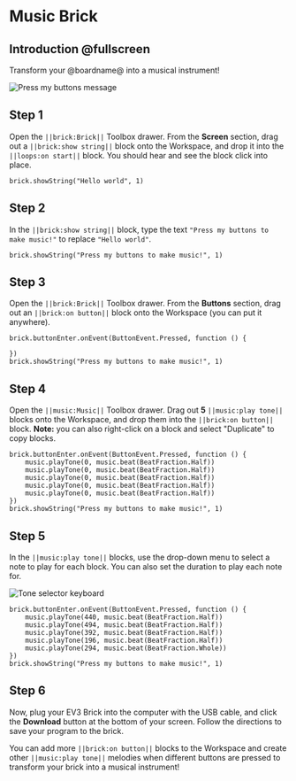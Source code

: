 # Music Brick

## Introduction @fullscreen

Transform your @boardname@ into a musical instrument!

![Press my buttons message](/static/tutorials/music-brick/press-my-buttons.png)


## Step 1

Open the ``||brick:Brick||`` Toolbox drawer. From the **Screen** section, drag out a ``||brick:show string||`` block onto the Workspace, and drop it into the ``||loops:on start||`` block. You should hear and see the block click into place.

```blocks
brick.showString("Hello world", 1)
```

## Step 2

In the ``||brick:show string||`` block, type the text ``"Press my buttons to make music!"`` to replace ``"Hello world"``.

```blocks
brick.showString("Press my buttons to make music!", 1)
```

## Step 3

Open the ``||brick:Brick||`` Toolbox drawer. From the **Buttons** section, drag out an ``||brick:on button||`` block onto the Workspace (you can put it anywhere).

```blocks
brick.buttonEnter.onEvent(ButtonEvent.Pressed, function () {

})
brick.showString("Press my buttons to make music!", 1)
```

## Step 4

Open the ``||music:Music||`` Toolbox drawer. Drag out **5** ``||music:play tone||`` blocks onto the Workspace, and drop them into the ``||brick:on button||`` block. **Note:** you can also right-click on a block and select "Duplicate" to copy blocks.

```blocks
brick.buttonEnter.onEvent(ButtonEvent.Pressed, function () {
    music.playTone(0, music.beat(BeatFraction.Half))
    music.playTone(0, music.beat(BeatFraction.Half))
    music.playTone(0, music.beat(BeatFraction.Half))
    music.playTone(0, music.beat(BeatFraction.Half))
    music.playTone(0, music.beat(BeatFraction.Half))
})
brick.showString("Press my buttons to make music!", 1) 
```

## Step 5

In the ``||music:play tone||`` blocks, use the drop-down menu to select a note to play for each block.  You can also set the duration to play each note for.

![Tone selector keyboard](/static/tutorials/music-brick/play-tone-dropdown.png)

```blocks
brick.buttonEnter.onEvent(ButtonEvent.Pressed, function () {
    music.playTone(440, music.beat(BeatFraction.Half))
    music.playTone(494, music.beat(BeatFraction.Half))
    music.playTone(392, music.beat(BeatFraction.Half))
    music.playTone(196, music.beat(BeatFraction.Half))
    music.playTone(294, music.beat(BeatFraction.Whole))
})
brick.showString("Press my buttons to make music!", 1)
```

## Step 6

Now, plug your EV3 Brick into the computer with the USB cable, and click the **Download** button at the bottom of your screen. Follow the directions to save your program to the brick.

You can add more ``||brick:on button||`` blocks to the Workspace and create other ``||music:play tone||`` melodies when different buttons are pressed to transform your brick into a musical instrument!
 